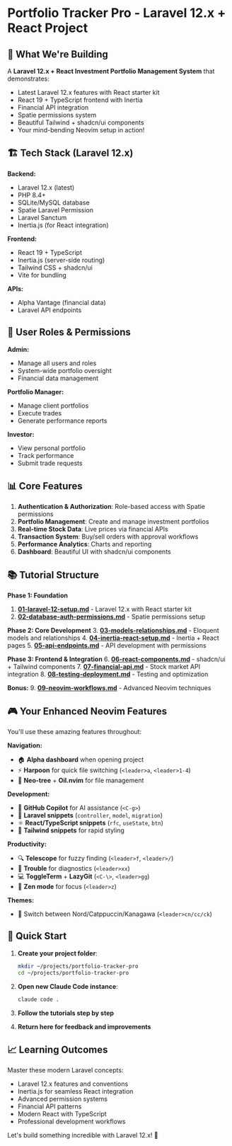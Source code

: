 # Portfolio Tracker Pro - Laravel 12.x + React Project

## 🎯 What We're Building

A **Laravel 12.x + React Investment Portfolio Management System** that demonstrates:
- Latest Laravel 12.x features with React starter kit
- React 19 + TypeScript frontend with Inertia
- Financial API integration
- Spatie permissions system
- Beautiful Tailwind + shadcn/ui components
- Your mind-bending Neovim setup in action!

## 🏗️ Tech Stack (Laravel 12.x)

**Backend:**
- Laravel 12.x (latest)
- PHP 8.4+
- SQLite/MySQL database
- Spatie Laravel Permission
- Laravel Sanctum
- Inertia.js (for React integration)

**Frontend:**
- React 19 + TypeScript
- Inertia.js (server-side routing)
- Tailwind CSS + shadcn/ui
- Vite for bundling

**APIs:**
- Alpha Vantage (financial data)
- Laravel API endpoints

## 👥 User Roles & Permissions

**Admin:**
- Manage all users and roles
- System-wide portfolio oversight
- Financial data management

**Portfolio Manager:**
- Manage client portfolios
- Execute trades
- Generate performance reports

**Investor:**
- View personal portfolio
- Track performance
- Submit trade requests

## 📊 Core Features

1. **Authentication & Authorization**: Role-based access with Spatie permissions
2. **Portfolio Management**: Create and manage investment portfolios
3. **Real-time Stock Data**: Live prices via financial APIs
4. **Transaction System**: Buy/sell orders with approval workflows
5. **Performance Analytics**: Charts and reporting
6. **Dashboard**: Beautiful UI with shadcn/ui components

## 📚 Tutorial Structure

**Phase 1: Foundation**
1. **[01-laravel-12-setup.md](./01-laravel-12-setup.md)** - Laravel 12.x with React starter kit
2. **[02-database-auth-permissions.md](./02-database-auth-permissions.md)** - Spatie permissions setup

**Phase 2: Core Development**
3. **[03-models-relationships.md](./03-models-relationships.md)** - Eloquent models and relationships
4. **[04-inertia-react-setup.md](./04-inertia-react-setup.md)** - Inertia + React pages
5. **[05-api-endpoints.md](./05-api-endpoints.md)** - API development with permissions

**Phase 3: Frontend & Integration**
6. **[06-react-components.md](./06-react-components.md)** - shadcn/ui + Tailwind components
7. **[07-financial-api.md](./07-financial-api.md)** - Stock market API integration
8. **[08-testing-deployment.md](./08-testing-deployment.md)** - Testing and optimization

**Bonus:**
9. **[09-neovim-workflows.md](./09-neovim-workflows.md)** - Advanced Neovim techniques

## 🎮 Your Enhanced Neovim Features

You'll use these amazing features throughout:

**Navigation:**
- 🏠 **Alpha dashboard** when opening project
- ⚡ **Harpoon** for quick file switching (`<leader>a`, `<leader>1-4`)
- 🌳 **Neo-tree** + **Oil.nvim** for file management

**Development:**
- 🤖 **GitHub Copilot** for AI assistance (`<C-g>`)
- 📝 **Laravel snippets** (`controller`, `model`, `migration`)
- ⚛️ **React/TypeScript snippets** (`rfc`, `useState`, `btn`)
- 🎨 **Tailwind snippets** for rapid styling

**Productivity:**
- 🔍 **Telescope** for fuzzy finding (`<leader>f`, `<leader>/`)
- 🔧 **Trouble** for diagnostics (`<leader>xx`)
- 💻 **ToggleTerm** + **LazyGit** (`<C-\>`, `<leader>gg`)
- 🧘 **Zen mode** for focus (`<leader>z`)

**Themes:**
- 🎨 Switch between Nord/Catppuccin/Kanagawa (`<leader>cn/cc/ck`)

## 🚀 Quick Start

1. **Create your project folder**:
   ```bash
   mkdir ~/projects/portfolio-tracker-pro
   cd ~/projects/portfolio-tracker-pro
   ```

2. **Open new Claude Code instance**:
   ```bash
   claude code .
   ```

3. **Follow the tutorials step by step**

4. **Return here for feedback and improvements**

## 📈 Learning Outcomes

Master these modern Laravel concepts:
- Laravel 12.x features and conventions
- Inertia.js for seamless React integration
- Advanced permission systems
- Financial API patterns
- Modern React with TypeScript
- Professional development workflows

Let's build something incredible with Laravel 12.x! 🚀
